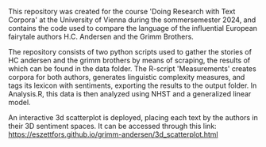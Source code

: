 This repository was created for the course 'Doing Research with Text Corpora' at the University of Vienna during the sommersemester 2024, and contains the code used to compare the language of the influential European fairytale authors H.C. Andersen and the Grimm Brothers.

The repository consists of two python scripts used to gather the stories of HC andersen and the grimm brothers by means of scraping, the results of which can be found in the data folder. The R-script 'Measurements' creates corpora for both authors, generates linguistic complexity measures, and tags its lexicon with sentiments, exporting the results to the output folder. In Analysis.R, this data is then analyzed using NHST and a generalized linear model. 

An interactive 3d scatterplot is deployed, placing each text by the authors in their 3D sentiment spaces. It can be accessed through this link: https://eszettfors.github.io/grimm-andersen/3d_scatterplot.html

